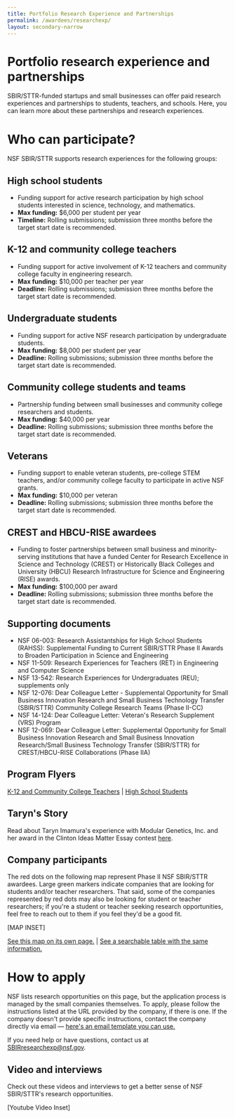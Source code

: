 ```yaml
---
title: Portfolio Research Experience and Partnerships
permalink: /awardees/researchexp/
layout: secondary-narrow
---
```

# Portfolio research experience and partnerships

SBIR/STTR-funded startups and small businesses can offer paid research experiences and partnerships to students, teachers, and schools. Here, you can learn more about these partnerships and research experiences.

# Who can participate?

NSF SBIR/STTR supports research experiences for the following groups:

## High school students
- Funding support for active research participation by high school students interested in science, technology, and mathematics.
- **Max funding:** $6,000 per student per year
- **Timeline:** Rolling submissions; submission three months before the target start date is recommended.

## K-12 and community college teachers
- Funding support for active involvement of K-12 teachers and community college faculty in engineering research.
- **Max funding:** $10,000 per teacher per year
- **Deadline:** Rolling submissions; submission three months before the target start date is recommended.

## Undergraduate students
- Funding support for active NSF research participation by undergraduate students.
- **Max funding:** $8,000 per student per year
- **Deadline:** Rolling submissions; submission three months before the target start date is recommended.

## Community college students and teams
- Partnership funding between small businesses and community college researchers and students.
- **Max funding:** $40,000 per year
- **Deadline:** Rolling submissions; submission three months before the target start date is recommended.

## Veterans
- Funding support to enable veteran students, pre-college STEM teachers, and/or community college faculty to participate in active NSF grants.
- **Max funding:** $10,000 per veteran
- **Deadline:** Rolling submissions; submission three months before the target start date is recommended.

## CREST and HBCU-RISE awardees
- Funding to foster partnerships between small business and minority-serving institutions that have a funded Center for Research Excellence in Science and Technology (CREST) or Historically Black Colleges and University (HBCU) Research Infrastructure for Science and Engineering (RISE) awards.
- **Max funding:** $100,000 per award
- **Deadline:** Rolling submissions; submission three months before the target start date is recommended.

## Supporting documents
- NSF 06-003: Research Assistantships for High School Students (RAHSS): Supplemental Funding to Current SBIR/STTR Phase II Awards to Broaden Participation in Science and Engineering
- NSF 11-509: Research Experiences for Teachers (RET) in Engineering and Computer Science
- NSF 13-542: Research Experiences for Undergraduates (REU); supplements only
- NSF 12-076: Dear Colleague Letter - Supplemental Opportunity for Small Business Innovation Research and Small Business Technology Transfer (SBIR/STTR) Community College Research Teams (Phase II-CC)
- NSF 14-124: Dear Colleague Letter: Veteran's Research Supplement (VRS) Program
- NSF 12-069: Dear Colleague Letter: Supplemental Opportunity for Small Business Innovation Research and Small Business Innovation Research/Small Business Technology Transfer (SBIR/STTR) for CREST/HBCU-RISE Collaborations (Phase IIA)

## Program Flyers
[K-12 and Community College Teachers](/files/RET_Flyer.pdf) | [High School Students](/files/RAHSS_Flyer.pdf)

## Taryn's Story
Read about Taryn Imamura's experience with Modular Genetics, Inc. and her award in the Clinton Ideas Matter Essay contest [here](http://www.businesswire.com/news/home/20150202005023/en/Clinton-Ideas-Matter-Essay-Contest-2nd-Place#.VOSmTfnF98E).

## Company participants
The red dots on the following map represent Phase II NSF SBIR/STTR awardees. Large green markers indicate companies that are looking for students and/or teacher researchers. That said, some of the companies represented by red dots may also be looking for student or teacher researchers; if you're a student or teacher seeking research opportunities, feel free to reach out to them if you feel they'd be a good fit.

[MAP INSET]

[See this map on its own page.](https://www.google.com/fusiontables/data?docid=1eR5TPghK5so47xxeR_8vCdZcuhNWNyu1CEqw9MSM#map:id=3) | [See a searchable table with the same information.](https://www.google.com/fusiontables/data?docid=1eR5TPghK5so47xxeR_8vCdZcuhNWNyu1CEqw9MSM#rows:id=1)

# How to apply
NSF lists research opportunities on this page, but the application process is managed by the small companies themselves. To apply, please follow the instructions listed at the URL provided by the company, if there is one. If the company doesn't provide specific instructions, contact the company directly via email — [here's an email template you can use.](/flyer/Sample_ContactingNSFSBIRCompanies.docx)

If you need help or have questions, contact us at SBIRresearchexp@nsf.gov.

## Video and interviews

Check out these videos and interviews to get a better sense of NSF SBIR/STTR's research opportunities.

[Youtube Video Inset]

